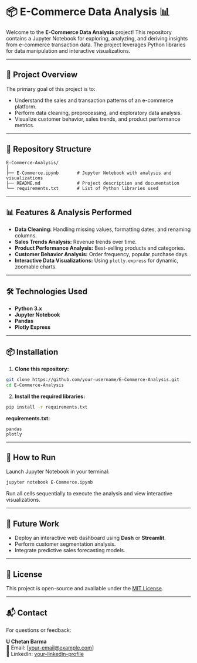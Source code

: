# 📦 E-Commerce Data Analysis 📊

Welcome to the **E-Commerce Data Analysis** project! This repository contains a Jupyter Notebook for exploring, analyzing, and deriving insights from e-commerce transaction data. The project leverages Python libraries for data manipulation and interactive visualizations.

---

## 📑 Project Overview

The primary goal of this project is to:

- Understand the sales and transaction patterns of an e-commerce platform.
- Perform data cleaning, preprocessing, and exploratory data analysis.
- Visualize customer behavior, sales trends, and product performance metrics.

---

## 📁 Repository Structure

```
E-Commerce-Analysis/
│
├── E-Commerce.ipynb       # Jupyter Notebook with analysis and visualizations
├── README.md              # Project description and documentation
└── requirements.txt       # List of Python libraries used
```

---

## 📊 Features & Analysis Performed

- **Data Cleaning:** Handling missing values, formatting dates, and renaming columns.
- **Sales Trends Analysis:** Revenue trends over time.
- **Product Performance Analysis:** Best-selling products and categories.
- **Customer Behavior Analysis:** Order frequency, popular purchase days.
- **Interactive Data Visualizations:** Using `plotly.express` for dynamic, zoomable charts.

---

## 🛠️ Technologies Used

- **Python 3.x**
- **Jupyter Notebook**
- **Pandas**
- **Plotly Express**

---

## 📦 Installation

1. **Clone this repository:**

```bash
git clone https://github.com/your-username/E-Commerce-Analysis.git
cd E-Commerce-Analysis
```

2. **Install the required libraries:**

```bash
pip install -r requirements.txt
```

**requirements.txt:**

```
pandas
plotly
```

---

## 📖 How to Run

Launch Jupyter Notebook in your terminal:

```bash
jupyter notebook E-Commerce.ipynb
```

Run all cells sequentially to execute the analysis and view interactive visualizations.

---

## 📌 Future Work

- Deploy an interactive web dashboard using **Dash** or **Streamlit**.
- Perform customer segmentation analysis.
- Integrate predictive sales forecasting models.

---

## 📄 License

This project is open-source and available under the [MIT License](LICENSE).

---

## 📬 Contact

For questions or feedback:

**U Chetan Barma**  
📧 Email: [your-email@example.com]  
🔗 LinkedIn: [your-linkedin-profile](https://www.linkedin.com)
